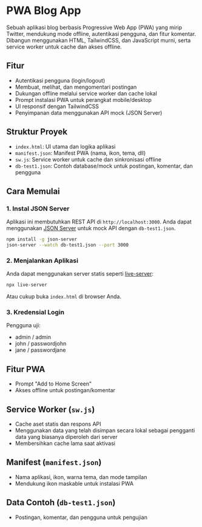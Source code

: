 # PWA Blog App

Sebuah aplikasi blog berbasis Progressive Web App (PWA) yang mirip Twitter, mendukung mode offline, autentikasi pengguna, dan fitur komentar. Dibangun menggunakan HTML, TailwindCSS, dan JavaScript murni, serta service worker untuk cache dan akses offline.

## Fitur
- Autentikasi pengguna (login/logout)
- Membuat, melihat, dan mengomentari postingan
- Dukungan offline melalui service worker dan cache lokal
- Prompt instalasi PWA untuk perangkat mobile/desktop
- UI responsif dengan TailwindCSS
- Penyimpanan data menggunakan API mock (JSON Server)

## Struktur Proyek
- `index.html`: UI utama dan logika aplikasi
- `manifest.json`: Manifest PWA (nama, ikon, tema, dll)
- `sw.js`: Service worker untuk cache dan sinkronisasi offline
- `db-test1.json`: Contoh database/mock untuk postingan, komentar, dan pengguna

## Cara Memulai

### 1. Instal JSON Server
Aplikasi ini membutuhkan REST API di `http://localhost:3000`. Anda dapat menggunakan [JSON Server](https://github.com/typicode/json-server) untuk mock API dengan `db-test1.json`.

```sh
npm install -g json-server
json-server --watch db-test1.json --port 3000
```

### 2. Menjalankan Aplikasi
Anda dapat menggunakan server statis seperti [live-server](https://www.npmjs.com/package/live-server):

```sh
npx live-server
```

Atau cukup buka `index.html` di browser Anda.

### 3. Kredensial Login
Pengguna uji:
- admin / admin
- john / passwordjohn
- jane / passwordjane

## Fitur PWA
- Prompt "Add to Home Screen"
- Akses offline untuk postingan/komentar

## Service Worker (`sw.js`)
- Cache aset statis dan respons API
- Menggunakan data yang telah disimpan secara lokal sebagai pengganti data yang biasanya diperoleh dari server
- Membersihkan cache lama saat aktivasi

## Manifest (`manifest.json`)
- Nama aplikasi, ikon, warna tema, dan mode tampilan
- Mendukung ikon maskable untuk instalasi PWA

## Data Contoh (`db-test1.json`)
- Postingan, komentar, dan pengguna untuk pengujian